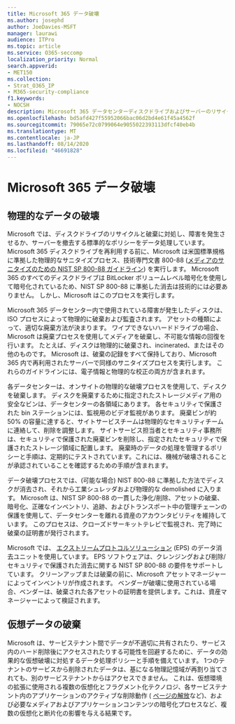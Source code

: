 ```yaml
---
title: Microsoft 365 データ破壊
ms.author: josephd
author: JoeDavies-MSFT
manager: laurawi
audience: ITPro
ms.topic: article
ms.service: O365-seccomp
localization_priority: Normal
search.appverid:
- MET150
ms.collection:
- Strat_O365_IP
- M365-security-compliance
f1.keywords:
- NOCSH
description: Microsoft 365 データセンターディスクドライブおよびサーバーのリサイクル、廃棄、破壊に関する Microsoft ポリシーの概要。
ms.openlocfilehash: bd5afd427f55952066bac06d2bd4e61f45a4562f
ms.sourcegitcommit: 79065e72c0799064e9055022393113dfcf40eb4b
ms.translationtype: MT
ms.contentlocale: ja-JP
ms.lasthandoff: 08/14/2020
ms.locfileid: "46691828"
---
```

# <a name="microsoft-365-data-destruction"></a>Microsoft 365 データ破壊

## <a name="physical-data-destruction"></a>物理的なデータの破壊

Microsoft では、ディスクドライブのリサイクルと破棄に対処し、障害を発生させるか、サーバーを撤去する標準的なポリシーをデータ処理しています。 Microsoft 365 ディスクドライブを再利用する前に、Microsoft は米国標準規格に準拠した物理的なサニタイズプロセス、技術専門文書 800-88 ([メディアのサニタイズのための NIST SP 800-88 ガイドライン](https://nvlpubs.nist.gov/nistpubs/SpecialPublications/NIST.SP.800-88r1.pdf)) を実行します。 Microsoft 365 のすべてのディスクドライブは BitLocker ボリュームレベル暗号化を使用して暗号化されているため、NIST SP 800-88 に準拠した消去は技術的には必要ありません。 しかし、Microsoft はこのプロセスを実行します。

Microsoft 365 データセンター内で使用されている障害が発生したディスクは、ISO プロセスによって物理的に破棄および監査されます。 アセットの種類によって、適切な廃棄方法が決まります。 ワイプできないハードドライブの場合、Microsoft は廃棄プロセスを使用してメディアを破棄し、不可能な情報の回復を行います。 たとえば、ディスクは物理的に破棄され、incinerated、またはその他のものです。 Microsoft は、破棄の記録をすべて保持しており、Microsoft 365 内で再利用されたサーバーで同様のサニタイズプロセスを実行します。 これらのガイドラインには、電子情報と物理的な校正の両方が含まれます。

各データセンターは、オンサイトの物理的な破壊プロセスを使用して、ディスクを破棄します。 ディスクを廃棄するために指定されたストレージメディア用の安全なビンは、データセンターの各領域にあります。 各セキュリティで保護された bin ステーションには、監視用のビデオ監視があります。 廃棄ビンが約50% の容量に達すると、サイトサービスチームは物理的なセキュリティチームに連絡して、削除を調整します。 サイトサービス担当者とセキュリティ事務所は、セキュリティで保護された廃棄ビンを削除し、指定されたセキュリティで保護されたストレージ領域に配置します。 廃棄時のデータの処理を管理するポリシーと手順は、定期的にテストされています。これには、機械が破壊されることが承認されていることを確認するための手順が含まれます。

データ破壊プロセスでは、(可能な場合) NIST 800-88 に準拠した方法でディスクが消去され、それから工業シュレッダおよび物理的な demolished に入ります。 Microsoft は、NIST SP 800-88 の一貫した浄化/削除、アセットの破棄、暗号化、正確なインベントリ、追跡、およびトランスポート中の管理チェーンの保護を使用して、データセンターを離れる資産のアカウンタビリティを維持しています。 このプロセスは、クローズドサーキットテレビで監視され、完了時に破棄の証明書が発行されます。

Microsoft では、 [エクストリームプロトコルソリューション](https://www.enterprisedataerasure.com/) (EPS) のデータ消去ユニットを使用しています。 EPS ソフトウェアは、クレンジングおよび削除/セキュリティで保護された消去に関する NIST SP 800-88 の要件をサポートしています。 クリーンアップまたは破棄の前に、Microsoft アセットマネージャーによってインベントリが作成されます。 ベンダーが破壊に使用されている場合、ベンダーは、破棄された各アセットの証明書を提供します。これは、資産マネージャーによって検証されます。

## <a name="virtual-data-destruction"></a>仮想データの破棄

Microsoft は、サービステナント間でデータが不適切に共有されたり、サービス内のハード削除後にアクセスされたりする可能性を回避するために、データの効果的な仮想破壊に対処するデータ処理ポリシーと手順を備えています。 1つのテナントのサービスから削除されたデータは、基になる物理記憶域が再割り当てされても、別のサービステナントからはアクセスできません。 これは、仮想環境の拡張に使用される複数の仮想化とフラグメント化テクノロジ、各サービステナント内のアプリケーションのアクティブな削除動作 ( [ページの解放](https://docs.microsoft.com/office365/securitycompliance/office-365-exchange-online-data-deletion#page-zeroing)など)、および必要なメディアおよびアプリケーションコンテンツの暗号化プロセスなど、複数の仮想化と断片化の影響を与える結果です。
